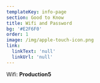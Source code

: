 ```yaml
---
templateKey: info-page
section: Good to Know
title: Wifi and Password
bg: '#E2F6F0'
order: 1
image: /img/apple-touch-icon.png
link:
  linkText: 'null'
  linkUrl: 'null'
---
```

Wifi: **Production5**
